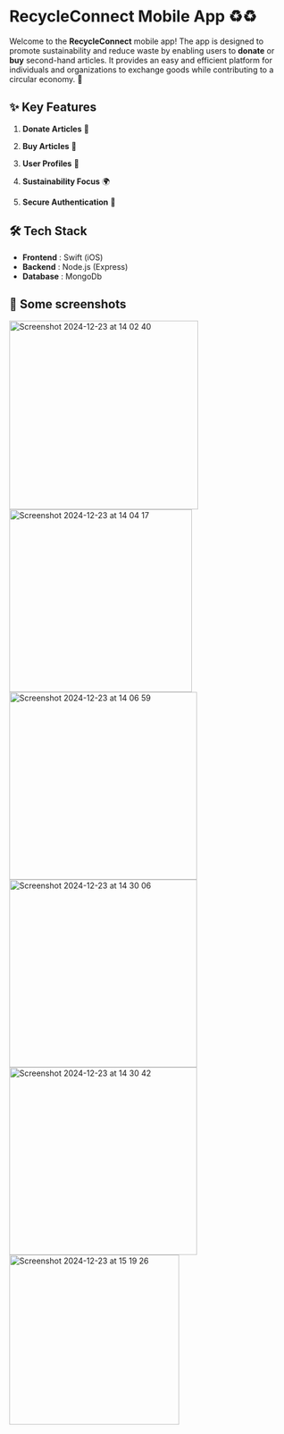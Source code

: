 # RecycleConnect Mobile App ♻️♻️

Welcome to the **RecycleConnect** mobile app! The app is designed to promote sustainability and reduce waste by enabling users to **donate** or **buy** second-hand articles. It provides an easy and efficient platform for individuals and organizations to exchange goods while contributing to a circular economy. 📱

## ✨ Key Features 

1. **Donate Articles** 💝

2. **Buy Articles** 💸

3. **User Profiles** 👤

4. **Sustainability Focus** 🌍
 
5. **Secure Authentication** 🔐

## 🛠 Tech Stack  

- **Frontend** : Swift (iOS)
- **Backend** : Node.js (Express)
- **Database** : MongoDb
  
## 📸 Some screenshots 
<img width="338" alt="Screenshot 2024-12-23 at 14 02 40" src="https://github.com/user-attachments/assets/e32edb97-dd8b-4337-aa1c-20871f23f7ee" />
<img width="327" alt="Screenshot 2024-12-23 at 14 04 17" src="https://github.com/user-attachments/assets/419a8476-b8b0-46dc-ae62-ed50678275bc" />
<img width="336" alt="Screenshot 2024-12-23 at 14 06 59" src="https://github.com/user-attachments/assets/c24ae8cd-f084-46a7-b635-68db1f144278" />
<img width="336" alt="Screenshot 2024-12-23 at 14 30 06" src="https://github.com/user-attachments/assets/46a7a136-c08b-4c0a-bd15-66f362448596" />
<img width="336" alt="Screenshot 2024-12-23 at 14 30 42" src="https://github.com/user-attachments/assets/b3a8da09-7b02-4997-8dbf-401c2e1ce119" />
<img width="304" alt="Screenshot 2024-12-23 at 15 19 26" src="https://github.com/user-attachments/assets/42e758c4-cfb8-42bd-ac7d-a2aea899bf01" />

